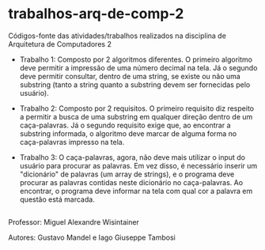 # trabalhos-arq-de-comp-2
Códigos-fonte das atividades/trabalhos realizados na disciplina de Arquitetura de Computadores 2

- Trabalho 1: Composto por 2 algoritmos diferentes. O primeiro algoritmo deve permitir a impressão de uma número decimal na tela. Já o segundo deve permitir consultar, 
dentro de uma string, se existe ou não uma substring (tanto a string quanto a substring devem ser fornecidas pelo usuário).

- Trabalho 2: Composto por 2 requisitos. O primeiro requisito diz respeito a permitir a busca de uma substring em qualquer direção dentro de um caça-palavras. Já o segundo requisito exige que, ao encontrar a substring informada, o algoritmo deve marcar de alguma forma no caça-palavras impresso na tela.  

- Trabalho 3: O caça-palavras, agora, não deve mais utilizar o input do usuário para procurar as palavras. Em vez disso, é necessário inserir um "dicionário" de palavras (um array de strings), e o programa deve procurar as palavras contidas neste dicionário no caça-palavras. Ao encontrar, o programa deve informar na tela com qual cor a palavra em questão está marcada.

##

Professor: Miguel Alexandre Wisintainer

Autores: Gustavo Mandel e Iago Giuseppe Tambosi
